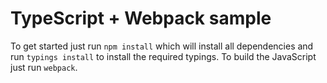 # TypeScript + Webpack sample

To get started just run `npm install` which will install all dependencies and run `typings install` to install the required typings. To build the JavaScript just run `webpack`.